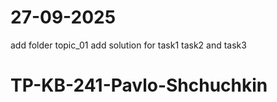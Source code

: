 # 27-09-2025
add folder topic_01
add solution for task1 task2 and task3

# TP-KB-241-Pavlo-Shchuchkin